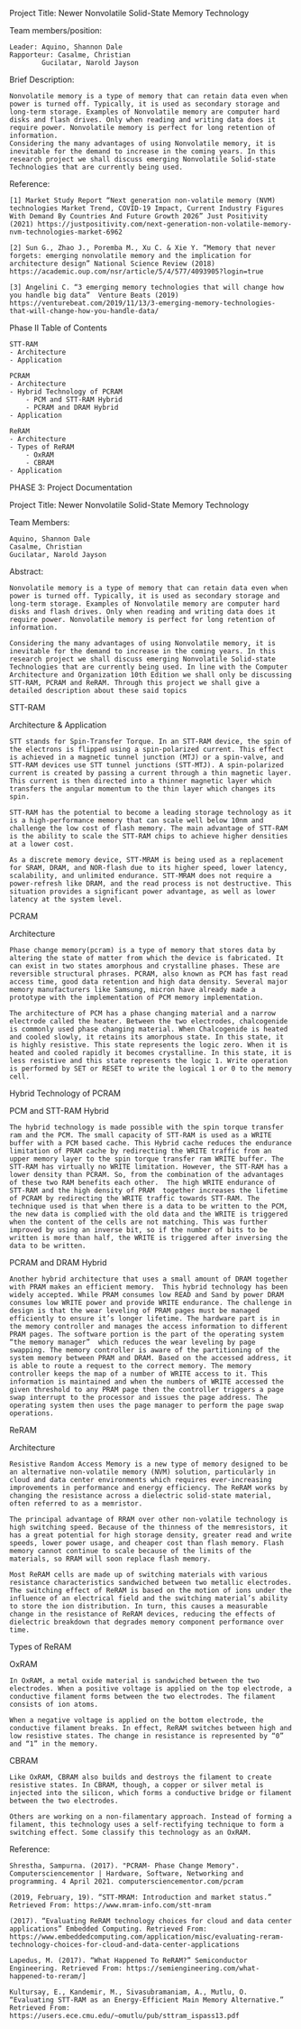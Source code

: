 Project Title: Newer Nonvolatile Solid-State Memory Technology

Team members/position:
	
	Leader: Aquino, Shannon Dale
	Rapporteur: Casalme, Christian
		    Gucilatar, Narold Jayson

Brief Description:

	Nonvolatile memory is a type of memory that can retain data even when power is turned off. Typically, it is used as secondary storage and long-term storage. Examples of Nonvolatile memory are computer hard disks and flash drives. Only when reading and writing data does it require power. Nonvolatile memory is perfect for long retention of information.
	Considering the many advantages of using Nonvolatile memory, it is inevitable for the demand to increase in the coming years. In this research project we shall discuss emerging Nonvolatile Solid-state Technologies that are currently being used. 

Reference:

	[1] Market Study Report “Next generation non-volatile memory (NVM) technologies Market Trend, COVID-19 Impact, Current Industry Figures With Demand By Countries And Future Growth 2026” Just Positivity (2021) https://justpositivity.com/next-generation-non-volatile-memory-nvm-technologies-market-6962

	[2] Sun G., Zhao J., Poremba M., Xu C. & Xie Y. “Memory that never forgets: emerging nonvolatile memory and the implication for architecture design” National Science Review (2018) https://academic.oup.com/nsr/article/5/4/577/4093905?login=true 

	[3] Angelini C. “3 emerging memory technologies that will change how you handle big data”  Venture Beats (2019) https://venturebeat.com/2019/11/13/3-emerging-memory-technologies-that-will-change-how-you-handle-data/ 


Phase II
Table of Contents

	STT-RAM
	- Architecture
	- Application

	PCRAM
	- Architecture
	- Hybrid Technology of PCRAM
		- PCM and STT-RAM Hybrid
		- PCRAM and DRAM Hybrid
	- Application

	ReRAM
	- Architecture
	- Types of ReRAM
		- OxRAM
		- CBRAM
	- Application



PHASE 3: Project Documentation

Project Title: Newer Nonvolatile Solid-State Memory Technology 

Team Members:
	
	Aquino, Shannon Dale 
	Casalme, Christian
	Gucilatar, Narold Jayson

Abstract:

	Nonvolatile memory is a type of memory that can retain data even when power is turned off. Typically, it is used as secondary storage and long-term storage. Examples of Nonvolatile memory are computer hard disks and flash drives. Only when reading and writing data does it require power. Nonvolatile memory is perfect for long retention of information.
	
	Considering the many advantages of using Nonvolatile memory, it is inevitable for the demand to increase in the coming years. In this research project we shall discuss emerging Nonvolatile Solid-state Technologies that are currently being used. In line with the Computer Architecture and Organization 10th Edition we shall only be discussing STT-RAM, PCRAM and ReRAM. Through this project we shall give a detailed description about these said topics


STT-RAM

Architecture & Application

	STT stands for Spin-Transfer Torque. In an STT-RAM device, the spin of the electrons is flipped using a spin-polarized current. This effect is achieved in a magnetic tunnel junction (MTJ) or a spin-valve, and STT-RAM devices use STT tunnel junctions (STT-MTJ). A spin-polarized current is created by passing a current through a thin magnetic layer. This current is then directed into a thinner magnetic layer which transfers the angular momentum to the thin layer which changes its spin.

	STT-RAM has the potential to become a leading storage technology as it is a high-performance memory that can scale well below 10nm and challenge the low cost of flash memory. The main advantage of STT-RAM is the ability to scale the STT-RAM chips to achieve higher densities at a lower cost.

	As a discrete memory device, STT-MRAM is being used as a replacement for SRAM, DRAM, and NOR-flash due to its higher speed, lower latency, scalability, and unlimited endurance. STT-MRAM does not require a power-refresh like DRAM, and the read process is not destructive. This situation provides a significant power advantage, as well as lower latency at the system level.



PCRAM

Architecture

	Phase change memory(pcram) is a type of memory that stores data by altering the state of matter from which the device is fabricated. It can exist in two states amorphous and crystalline phases. These are reversible structural phrases. PCRAM, also known as PCM has fast read access time, good data retention and high data density. Several major memory manufacturers like Samsung, micron have already made a prototype with the implementation of PCM memory implementation.

	The architecture of PCM has a phase changing material and a narrow electrode called the heater. Between the two electrodes, chalcogenide is commonly used phase changing material. When Chalcogenide is heated and cooled slowly, it retains its amorphous state. In this state, it is highly resistive. This state represents the logic zero. When it is heated and cooled rapidly it becomes crystalline. In this state, it is less resistive and this state represents the logic 1. Write operation is performed by SET or RESET to write the logical 1 or 0 to the memory cell.

Hybrid Technology of PCRAM

PCM and STT-RAM Hybrid

	The hybrid technology is made possible with the spin torque transfer ram and the PCM. The small capacity of STT-RAM is used as a WRITE buffer with a PCM based cache. This Hybrid cache reduces the endurance limitation of PRAM cache by redirecting the WRITE traffic from an upper memory layer to the spin torque transfer ram WRITE buffer. The STT-RAM has virtually no WRITE limitation. However, the STT-RAM has a lower density than PCRAM. So, from the combination of the advantages of these two RAM benefits each other.  The high WRITE endurance of STT-RAM and the high density of PRAM  together increases the lifetime of PCRAM by redirecting the WRITE traffic towards STT-RAM. The technique used is that when there is a data to be written to the PCM, the new data is complied with the old data and the WRITE is triggered when the content of the cells are not matching. This was further improved by using an inverse bit, so if the number of bits to be written is more than half, the WRITE is triggered after inversing the data to be written.
	
PCRAM and DRAM Hybrid

	Another hybrid architecture that uses a small amount of DRAM together with PRAM makes an efficient memory.  This hybrid technology has been widely accepted. While PRAM consumes low READ and Sand by power DRAM consumes low WRITE power and provide WRITE endurance. The challenge in design is that the wear leveling of PRAM pages must be managed efficiently to ensure it’s longer lifetime. The hardware part is in the memory controller and manages the access information to different PRAM pages. The software portion is the part of the operating system “the memory manager”  which reduces the wear leveling by page swapping. The memory controller is aware of the partitioning of the system memory between PRAM and DRAM. Based on the accessed address, it is able to route a request to the correct memory. The memory controller keeps the map of a number of WRITE access to it. This information is maintained and when the numbers of WRITE accessed the given threshold to any PRAM page then the controller triggers a page swap interrupt to the processor and issues the page address. The operating system then uses the page manager to perform the page swap operations.



ReRAM

Architecture

	Resistive Random Access Memory is a new type of memory designed to be an alternative non-volatile memory (NVM) solution, particularly in cloud and data center environments which requires ever-increasing improvements in performance and energy efficiency. The ReRAM works by changing the resistance across a dielectric solid-state material, often referred to as a memristor.

	The principal advantage of RRAM over other non-volatile technology is high switching speed. Because of the thinness of the memresistors, it has a great potential for high storage density, greater read and write speeds, lower power usage, and cheaper cost than flash memory. Flash memory cannot continue to scale because of the limits of the materials, so RRAM will soon replace flash memory.

	Most ReRAM cells are made up of switching materials with various resistance characteristics sandwiched between two metallic electrodes. The switching effect of ReRAM is based on the motion of ions under the influence of an electrical field and the switching material’s ability to store the ion distribution. In turn, this causes a measurable change in the resistance of ReRAM devices, reducing the effects of dielectric breakdown that degrades memory component performance over time.

Types of ReRAM

OxRAM

	In OxRAM, a metal oxide material is sandwiched between the two electrodes. When a positive voltage is applied on the top electrode, a conductive filament forms between the two electrodes. The filament consists of ion atoms.

	When a negative voltage is applied on the bottom electrode, the conductive filament breaks. In effect, ReRAM switches between high and low resistive states. The change in resistance is represented by “0” and “1” in the memory.

CBRAM

	Like OxRAM, CBRAM also builds and destroys the filament to create resistive states. In CBRAM, though, a copper or silver metal is injected into the silicon, which forms a conductive bridge or filament between the two electrodes.

	Others are working on a non-filamentary approach. Instead of forming a filament, this technology uses a self-rectifying technique to form a switching effect. Some classify this technology as an OxRAM.



Reference:

	Shrestha, Sampurna. (2017). "PCRAM- Phase Change Memory". Computersciencementor | Hardware, Software, Networking and programming. 4 April 2021. computersciencementor.com/pcram

 	(2019, February, 19). “STT-MRAM: Introduction and market status.” Retrieved From: https://www.mram-info.com/stt-mram

	(2017). “Evaluating ReRAM technology choices for cloud and data center applications” Embedded Computing. Retrieved From: https://www.embeddedcomputing.com/application/misc/evaluating-reram-technology-choices-for-cloud-and-data-center-applications 

	Lapedus, M. (2017). “What Happened To ReRAM?” Semiconductor Engineering. Retrieved From: https://semiengineering.com/what-happened-to-reram/]

	Kultursay, E., Kandemir, M., Sivasubramaniam, A., Mutlu, O. “Evaluating STT-RAM as an Energy-Efficient Main Memory Alternative.” Retrieved From: https://users.ece.cmu.edu/~omutlu/pub/sttram_ispass13.pdf



